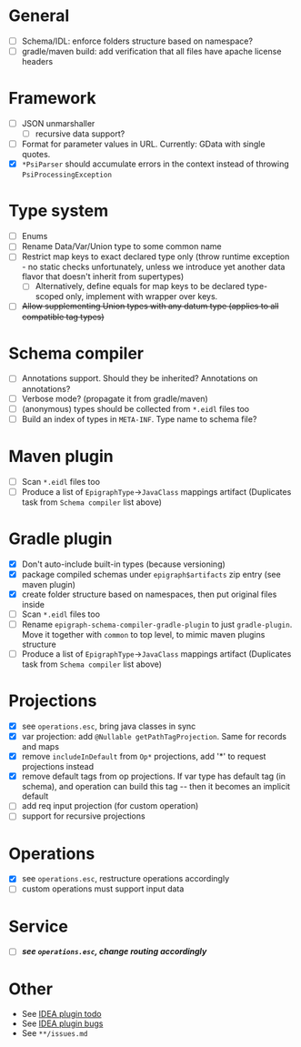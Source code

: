 # General
- [ ] Schema/IDL: enforce folders structure based on namespace?
- [ ] gradle/maven build: add verification that all files have apache license headers

# Framework
- [ ] JSON unmarshaller
  -[ ] recursive data support?
- [ ] Format for parameter values in URL. Currently: GData with single quotes.
- [x] `*PsiParser` should accumulate errors in the context instead of throwing `PsiProcessingException`

# Type system
- [ ] Enums
- [ ] Rename Data/Var/Union type to some common name
- [ ] Restrict map keys to exact declared type only (throw runtime exception - no static checks unfortunately, unless we introduce yet another data flavor that doesn't inherit from supertypes)
  - [ ] Alternatively, define equals for map keys to be declared type-scoped only, implement with wrapper over keys.
- [ ] ~~Allow supplementing Union types with any datum type (applies to all compatible tag types)~~

# Schema compiler
- [ ] Annotations support. Should they be inherited? Annotations on annotations?
- [ ] Verbose mode? (propagate it from gradle/maven)
- [ ] (anonymous) types should be collected from `*.eidl` files too
- [ ] Build an index of types in `META-INF`. Type name to schema file?

# Maven plugin
- [ ] Scan `*.eidl` files too
- [ ] Produce a list of `EpigraphType`->`JavaClass` mappings artifact (Duplicates task from `Schema compiler` list above)

# Gradle plugin
- [x] Don't auto-include built-in types (because versioning)
- [x] package compiled schemas under `epigraph$artifacts` zip entry (see maven plugin)
- [x] create folder structure based on namespaces, then put original files inside
- [ ] Scan `*.eidl` files too
- [ ] Rename `epigraph-schema-compiler-gradle-plugin` to just `gradle-plugin`. Move it together with `common` to top level, to mimic maven plugins structure
- [ ] Produce a list of `EpigraphType`->`JavaClass` mappings artifact (Duplicates task from `Schema compiler` list above)

# Projections
- [x] see `operations.esc`, bring java classes in sync
- [x] var projection: add `@Nullable getPathTagProjection`. Same for records and maps
- [x] remove `includeInDefault` from `Op*` projections, add '*' to request projections instead
- [x] remove default tags from op projections. If var type has default tag (in schema), and operation can build this tag -- then it becomes an implicit default
- [ ] add req input projection (for custom operation)
- [ ] support for recursive projections

# Operations  
- [x] see `operations.esc`, restructure operations accordingly
- [ ] custom operations must support input data

# Service
- [ ] ***see `operations.esc`, change routing accordingly***

# Other
- See [IDEA plugin todo](idea-plugin/todo.md)
- See [IDEA plugin bugs](idea-plugin/bugs.md)
- See `**/issues.md`
